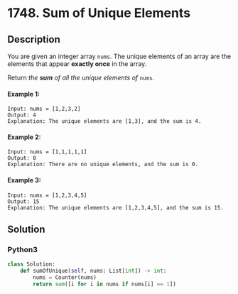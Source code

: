 # 1748. Sum of Unique Elements

## Description
You are given an integer array `nums`. The unique elements of an array are the elements that appear **exactly once** in the array.

Return *the **sum** of all the unique elements of* `nums`.

#### Example 1:
```
Input: nums = [1,2,3,2]
Output: 4
Explanation: The unique elements are [1,3], and the sum is 4.
```

#### Example 2:
```
Input: nums = [1,1,1,1,1]
Output: 0
Explanation: There are no unique elements, and the sum is 0.
```

#### Example 3:
```
Input: nums = [1,2,3,4,5]
Output: 15
Explanation: The unique elements are [1,2,3,4,5], and the sum is 15.
```


## Solution

### Python3
```python
class Solution:
    def sumOfUnique(self, nums: List[int]) -> int:
        nums = Counter(nums)
        return sum([i for i in nums if nums[i] == 1])
```